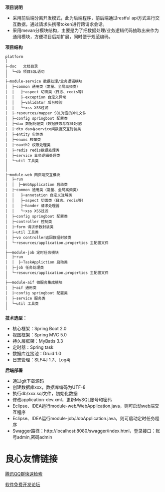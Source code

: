 **项目说明** 
- 采用前后端分离开发模式，此为后端程序，前后端通过restful api方式进行交互数据，通过请求头携带token进行跨请求会话。
- 采用mevan分模块结构，主要是为了把数据处理/业务逻辑代码抽取出来作为通用模块，方便项目后期扩展，同时便于规范编码。
  
 
 

**项目结构** 
```
platform
│
├─doc   文档目录
│  └─db 项目SQL语句
│
├─module-service 数据处理/业务逻辑模块
│  ├─common 通用类（常量、全局高频类）
│  │   ├─aspect 切面类（日志、redis等）
│  │   ├─exception 自定义异常
│  │   ├─validator 后台校验
│  │   └─xss XSS过滤
│  ├─resources/mapper SQL对应的XML文件
│  ├─config springboot 配置类
│  ├─dao 数据处理类（数据获取与存储处理）
│  ├─dto dao与service间数据交互封装类
│  ├─entity 实体类
│  ├─enums 枚举类
│  ├─oauth2 权限处理类
│  ├─redis redis数据处理类
│  ├─service 业务逻辑处理类
│  └─util 工具类                                                 
│ 
│ 
├─module-web 网页端交互模块
│  ├─run
│  │  ├─WebApplication 启动类
│  ├─common 通用类（常量、全局高频类）
│  │   ├─annotation 自定义注解类
│  │   ├─aspect 切面类（日志、redis等）
│  │   ├─hander 请求处理器
│  │   └─xss XSS过滤
│  ├─config springboot 配置类
│  ├─controller 控制类
│  ├─form 请求参数封装类
│  ├─util 工具类
│  ├─vo controller返回数据封装类
│  └─resources/application.properties 主配置文件
│  
├──module-job 定时任务模块
│  ├─run
│  │  ├─TaskAppliction 启动类
│  ├─job 任务处理类
│  └─resources/application.properties 主配置文件
│
├──module-aif 微服务集成模块 
│  ├─aif 通用类
│  ├─config springboot 配置类  
│  ├─service 服务类
│  └─util 工具类
│

```
  


**技术选型：** 
- 核心框架：Spring Boot 2.0
- 视图框架：Spring MVC 5.0
- 持久层框架：MyBatis 3.3
- 定时器：Spring task
- 数据库连接池：Druid 1.0
- 日志管理：SLF4J 1.7、Log4j
  


 **后端部署**
- 通过git下载源码
- 创建数据库xxx，数据库编码为UTF-8
- 执行db/xxx.sql文件，初始化数据
- 修改application-dev.xml，更新MySQL账号和密码
- Eclipse、IDEA运行module-web/WebApplication.java，则可启动web端交互程序
- Eclipse、IDEA运行module-job/JobApplication.java，则可启动定时任务程序
- Swagger路径：http://localhost:8080/swagger/index.html，登录接口：账号admin,密码admin

  


 # 良心友情链接

[腾讯QQ群快速检索](http://u.720life.cn/s/8cf73f7c)

[软件免费开发论坛](http://u.720life.cn/s/bbb01dc0)